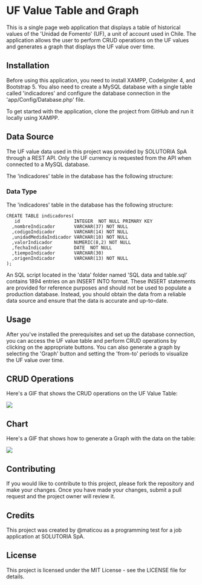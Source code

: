 # UF Value Table and Graph

This is a single page web application that displays a table of historical values of the 'Unidad de Fomento' (UF), a unit of account used in Chile. The application allows the user to perform CRUD operations on the UF values and generates a graph that displays the UF value over time.

## Installation

Before using this application, you need to install XAMPP, CodeIgniter 4, and Bootstrap 5. You also need to create a MySQL database with a single table called 'indicadores' and configure the database connection in the 'app/Config/Database.php' file.

To get started with the application, clone the project from GitHub and run it locally using XAMPP.

## Data Source

The UF value data used in this project was provided by SOLUTORIA SpA through a REST API. Only the UF currency is requested from the API when connected to a MySQL database.

The 'indicadores' table in the database has the following structure:

### Data Type

The 'indicadores' table in the database has the following structure:

``` 
CREATE TABLE indicadores(
   id                    INTEGER  NOT NULL PRIMARY KEY 
  ,nombreIndicador       VARCHAR(37) NOT NULL
  ,codigoIndicador       VARCHAR(14) NOT NULL
  ,unidadMedidaIndicador VARCHAR(10) NOT NULL
  ,valorIndicador        NUMERIC(8,2) NOT NULL
  ,fechaIndicador        DATE  NOT NULL
  ,tiempoIndicador       VARCHAR(30)
  ,origenIndicador       VARCHAR(13) NOT NULL
);
```

An SQL script located in the 'data' folder named 'SQL data and table.sql' contains 1894 entries on an INSERT INTO format. These INSERT statements are provided for reference purposes and should not be used to populate a production database. Instead, you should obtain the data from a reliable data source and ensure that the data is accurate and up-to-date.

## Usage

After you've installed the prerequisites and set up the database connection, you can access the UF value table and perform CRUD operations by clicking on the appropriate buttons. You can also generate a graph by selecting the 'Graph' button and setting the 'from-to' periods to visualize the UF value over time.

## CRUD Operations

Here's a GIF that shows the CRUD operations on the UF Value Table:

![](https://media.giphy.com/media/v1.Y2lkPTc5MGI3NjExNjViODA0NTc4Nzc0M2MxNDdkNGM4MGQ5OTM3MDRmYjRhNTA2MzdlOSZjdD1n/NiN4blo1eUnzHhP0XF/giphy.gif)

## Chart

Here's a GIF that shows how to generate a Graph with the data on the table:

![](https://media.giphy.com/media/v1.Y2lkPTc5MGI3NjExNzA0NmVjNDVkOTBlYjI0MmU2OWY4NWI3NzM1ODNkMmQ2YWVkYjI1MiZjdD1n/RPuWJHXQySiiEvZxgG/giphy.gif)

## Contributing

If you would like to contribute to this project, please fork the repository and make your changes. Once you have made your changes, submit a pull request and the project owner will review it.

## Credits

This project was created by @maticou as a programming test for a job application at SOLUTORIA SpA.

## License

This project is licensed under the MIT License - see the LICENSE file for details.
